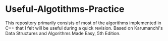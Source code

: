 # Useful-Algotithms-Practice
This repository primarily consists of most of the algorithms implemented in C++ that I felt will be useful during a quick revision. Based on Karumanchi's Data Structures and Algorithms Made Easy, 5th Edition.
